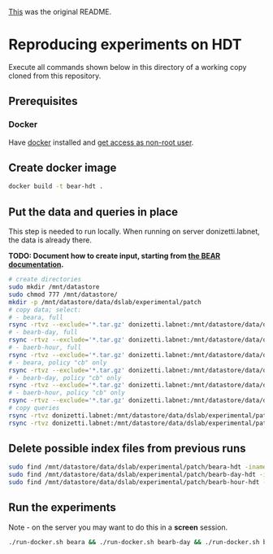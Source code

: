 [This](README_ORIG.md) was the original README.

# Reproducing experiments on HDT

Execute all commands shown below in this directory of a working copy cloned from this repository.

## Prerequisites

### Docker

Have [docker](https://docs.docker.com/get-docker/) installed and [get access as non-root user](https://docs.docker.com/engine/install/linux-postinstall/#manage-docker-as-a-non-root-user).

## Create docker image

```sh
docker build -t bear-hdt .
```

## Put the data and queries in place

This step is needed to run locally. When running on server donizetti.labnet, the data is already there.

**TODO: Document how to create input, starting from [the BEAR documentation](https://aic.ai.wu.ac.at/qadlod/bear.html).**

```sh
# create directories
sudo mkdir /mnt/datastore
sudo chmod 777 /mnt/datastore/
mkdir -p /mnt/datastore/data/dslab/experimental/patch
# copy data; select:
# - beara, full
rsync -rtvz --exclude='*.tar.gz' donizetti.labnet:/mnt/datastore/data/dslab/experimental/patch/beara-hdt /mnt/datastore/data/dslab/experimental/patch/
# - bearb-day, full
rsync -rtvz --exclude='*.tar.gz' donizetti.labnet:/mnt/datastore/data/dslab/experimental/patch/bearb-day-hdt /mnt/datastore/data/dslab/experimental/patch
# - baerb-hour, full
rsync -rtvz --exclude='*.tar.gz' donizetti.labnet:/mnt/datastore/data/dslab/experimental/patch/bearb-hour-hdt /mnt/datastore/data/dslab/experimental/patch
# - beara, policy "cb" only
rsync -rtvz --exclude='*.tar.gz' donizetti.labnet:/mnt/datastore/data/dslab/experimental/patch/beara-hdt/cb /mnt/datastore/data/dslab/experimental/patch/beara-hdt
# - bearb-day, policy "cb" only
rsync -rtvz --exclude='*.tar.gz' donizetti.labnet:/mnt/datastore/data/dslab/experimental/patch/bearb-day-hdt/cb /mnt/datastore/data/dslab/experimental/patch/bearb-day-hdt
# - baerb-hour, policy "cb" only
rsync -rtvz --exclude='*.tar.gz' donizetti.labnet:/mnt/datastore/data/dslab/experimental/patch/bearb-hour-hdt/cb /mnt/datastore/data/dslab/experimental/patch/bearb-hour-hdt
# copy queries
rsync -rtvz donizetti.labnet:/mnt/datastore/data/dslab/experimental/patch/BEAR/queries_new /mnt/datastore/data/dslab/experimental/patch/BEAR
rsync -rtvz donizetti.labnet:/mnt/datastore/data/dslab/experimental/patch/BEAR/queries_bearb /mnt/datastore/data/dslab/experimental/patch/BEAR
```

## Delete possible index files from previous runs

```sh
sudo find /mnt/datastore/data/dslab/experimental/patch/beara-hdt -iname '*.index' -delete
sudo find /mnt/datastore/data/dslab/experimental/patch/bearb-day-hdt -iname '*.index' -delete
sudo find /mnt/datastore/data/dslab/experimental/patch/bearb-hour-hdt -iname '*.index' -delete
```

## Run the experiments

Note - on the server you may want to do this in a **screen** session.
```sh
./run-docker.sh beara && ./run-docker.sh bearb-day && ./run-docker.sh bearb-hour
```
